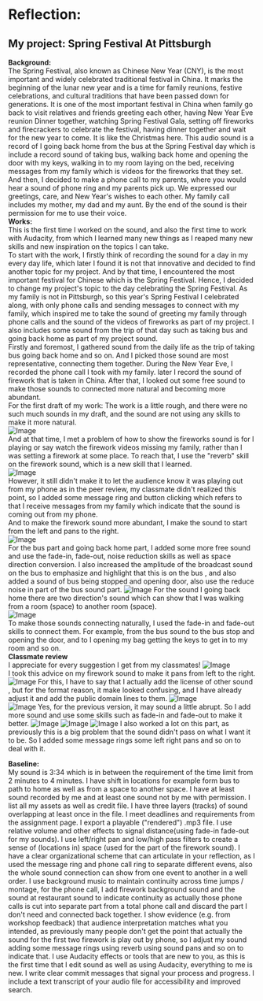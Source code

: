 # Reflection:
## My project:  Spring Festival At Pittsburgh
**Background:**  
  The Spring Festival, also known as Chinese New Year (CNY), is the most important and widely celebrated traditional festival in China. It marks the beginning of the lunar new year and is a time for family reunions, festive celebrations, and cultural traditions that have been passed down for generations. It is one of the most important festival in China when family go back to visit relatives and friends greeting each other, having New Year Eve reunion Dinner together, watching Spring Festival Gala, setting off fireworks and firecrackers to celebrate the festival, having dinner together and wait for the new year to come. It is like the Christmas here.
This audio sound is a record of I going back home from the bus at the Spring Festival day which is include a record sound of taking bus, walking back home and opening the door with my keys, walking in to my room laying on the bed, receiving messages from my family which is videos for the fireworks that they set. And then, I decided to make a phone call to my parents, where you would hear a sound of phone ring and my parents pick up. We expressed our greetings, care, and New Year's wishes to each other. My family call includes my mother, my dad and my aunt. By the end of the sound is their permission for me to use their voice.  
**Works:**    
This is the first time I worked on the sound, and also the first time to work with Audacity, from which I learned many new things as I reaped many new skills and new inspiration on the topics I can take.  
To start with the work, I firstly think of recording the sound for a day in my every day life, which later I found it is not that innovative and decided to find another topic for my project. And by that time, I encountered the most important festival for Chinese which is the Spring Festival. Hence, I decided to change my project's topic to the day celebrating the Spring Festival. As my family is not in Pittsburgh, so this year's Spring Festival I celebrated along, with only phone calls and sending messages to connect with my family, which inspired me to take the sound of greeting my family through phone calls and the sound of the videos of fireworks as part of my project. I also includes some sound from the trip of that day such as taking bus and going back home as part of my project sound.  
Firstly and foremost, I gathered sound from the daily life as the trip of taking bus going back home and so on. And I picked those sound are most representative, connecting them together. During the New Year Eve, I recorded the phone call I took with my family. later I record the sound of firework that is taken in China. After that, I looked out some free sound to make those sounds to connected more natural and becoming more abundant.  
For the first draft of my work:  The work is a little rough, and there were no such much sounds in my draft, and the sound are not using any skills to make it more natural.  
![Image](https://github.com/user-attachments/assets/82101afc-8823-44f6-bf5a-75d6ba2af514)  
And at that time, I met a problem of how to show the fireworks sound is for I playing or say watch the firework videos missing my family, rather than I was setting a firework at some place. To reach that, I use the "reverb" skill on the firework sound, which is a new skill that I learned.  
![Image](https://github.com/user-attachments/assets/3101795b-762e-47e2-9bb4-b1fdb61e7bb6)  
However, it still didn't make it to let the audience know it was playing out from my phone as in the peer review, my classmate didn't realized this point, so I added some message ring and button clicking which refers to that I receive messages from my family which indicate that the sound is coming out from my phone.   
And to make the firework sound more abundant, I make the sound to start from the left and pans to the right.  
![Image](https://github.com/user-attachments/assets/029d1138-8fdf-4446-ac2c-23957d1b83fe)  
For the bus part and going back home part, I added some more free sound and use the fade-in, fade-out, noise reduction skills as well as space direction conversion. I also increased the amplitude of the broadcast sound on the bus to emphasize and highlight that this is on the bus , and also added a sound of bus  being stopped and opening door, also use the reduce noise in part of the bus sound part.
![Image](https://github.com/user-attachments/assets/2934a318-74fe-4e40-a3a7-24b3cfc93ece)
For the sound I going back home there are two direction's sound which can show that I was walking from a room (space) to another room (space).   
![Image](https://github.com/user-attachments/assets/72736e06-4b34-4c48-9719-185f83490bb3)  
To make those sounds connecting naturally, I used the fade-in and fade-out skills to connect them. For example, from the bus sound to the bus stop and opening the door, and to I opening my bag getting the keys to get in to my room and so on.  
**Classmate review**  
I appreciate for every suggestion I get from my classmates!
![Image](https://github.com/user-attachments/assets/e3e6b9e6-52f9-48f3-a83a-21967f4d330e)  
I took this advice on my firework sound to make it pans from left to the right.
![Image](https://github.com/user-attachments/assets/9673f8dd-eec9-40fd-8dda-d4a8f6a428ed)
For this, I have to say that I actually add the license of other sound , but for the format reason, it make looked confusing, and I have already adjust it and add the public domain lines to them.
![Image](https://github.com/user-attachments/assets/ee554974-2a0a-49c4-a49a-e04f90d3257a)  
![Image](https://github.com/user-attachments/assets/c2884386-252d-4802-9395-5dedcfeaa870)
Yes, for the previous version, it may sound a little abrupt. So I add more sound and use some skills such as fade-in and fade-out to make it better.
![Image](https://github.com/user-attachments/assets/15fad1af-91a7-4ed6-b894-04f775e68ca3)
![Image](https://github.com/user-attachments/assets/d93c6a6f-dce8-408d-bb48-02a28d32556c)
![Image](https://github.com/user-attachments/assets/ee46a6db-2b53-4702-a1fe-1a4c900b681f)
 I also worked a lot on this part, as previously this is a big problem that the sound didn't pass on what I want it to be. So I added some message rings some left right pans and so on to deal with it.  

**Baseline:**  
My sound is 3:34 which is in between the requirement of the time limit from 2 minutes to 4 minutes.
I have shift in locations for example form bus to path to home as well as from a space to another space.
I have at least sound recorded by me and at least one sound not by me with permission.
I list all my assets as well as credit file.
I have three layers (tracks) of sound overlapping at least once in the file.
I meet deadlines and requirements from the assignment page.
I export a playable ("rendered") .mp3 file.
I use relative volume and other effects to signal distance(using fade-in fade-out for my sounds).
I use left/right pan and low/high pass filters to create a sense of (locations in) space (used for the part of the firework sound).
I have a clear organizational scheme that can articulate in your reflection, as I used the message ring and phone call ring to separate different evens, also the whole sound connection can show from one event to another in a well order.
I use background music to maintain continuity across time jumps / montage, for the phone call, I add firework background sound and the sound at restaurant sound to indicate continuity as actually those phone calls is cut into separate part from a total phone call and discard the part I don't need and connected back together.
I show evidence (e.g. from workshop feedback) that audience interpretation matches what you intended, as previously many people don't get the point that actually the sound for the first two firework is play out by phone, so I adjust my sound adding some message rings using reverb using sound pans and so on to indicate that.
I use Audacity effects or tools that are new to you, as this is the first time that I edit sound as well as using Audacity, everything to me is new.
I write clear commit messages that signal your process and progress.
I include a text transcript of your audio file for accessibility and improved search.

